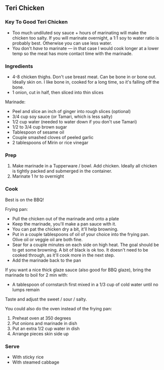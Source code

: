 ## Teri Chicken

### Key To Good Teri Chicken

* Too much undiluted soy sauce + hours of marinating will make the chicken too salty. If you will marinate overnight, a 1:1 soy to water ratio is probably best. Otherwise you can use less water.
* You don't *have* to marinate — in that case I would cook longer at a lower temp so the meat has more contact time with the marinade.

### Ingredients

* 4-8 chicken thighs. Don't use breast meat. Can be bone in or bone out. Ideally skin on. I like bone in, cooked for a long time, so it's falling off the bone.
* 1 onion, cut in half, then sliced into thin slices

Marinade:

* Peel and slice an inch of ginger into rough slices (optional)
* 3/4 cup soy sauce (or Tamari, which is less salty)
* 1/2 cup water (needed to water down if you don't use Tamari)
* 1/2 to 3/4 cup brown sugar
* Tablespoon of sesame oil
* Couple smashed cloves of peeled garlic
* 2 tablespoons of Mirin or rice vinegar


### Prep

1. Make marinade in a Tupperware / bowl. Add chicken. Ideally all chicken is tightly packed and submerged in the container.
2. Marinate 1 hr to overnight

### Cook

Best is on the BBQ!

Frying pan: 

* Pull the chicken out of the marinade and onto a plate
* Keep the marinade, you'll make a pan sauce with it. 
* You can pat the chicken dry a bit, it'll help browning.
* Put in a couple tablespoons of oil of your choice into the frying pan. Olive oil or veggie oil are both fine.
* Sear for a couple minutes on each side on high heat. The goal should be to get some browning. A bit of black is ok too. It doesn't need to be cooked through, as it'll cook more in the next step.
* Add the marinade back to the pan

If you want a nice thick glaze sauce (also good for BBQ glaze), bring the marinade to boil for 2 min with:

* A tablespoon of cornstarch first mixed in a 1/3 cup of cold water until no lumps remain

Taste and adjust the sweet / sour / salty.

You could also do the oven instead of the frying pan:

1. Preheat oven at 350 degrees 
2. Put onions and marinade in dish
3. Put an extra 1/2 cup water in dish
4. Arrange pieces skin side up 

### Serve

* With sticky rice
* With steamed cabbage

